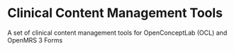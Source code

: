 # Clinical Content Management Tools
A set of clinical content management tools for OpenConceptLab (OCL) and OpenMRS 3 Forms
